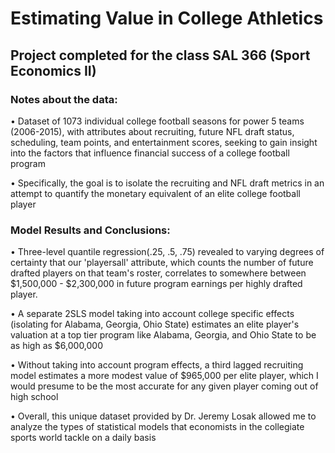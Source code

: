 # Estimating Value in College Athletics

## Project completed for the class SAL 366 (Sport Economics II)

### Notes about the data:

• Dataset of 1073 individual college football seasons for power 5 teams (2006-2015), with attributes about recruiting, future NFL draft status, scheduling, team points, and entertainment scores, seeking to gain insight into the factors that influence financial success of a college football program

• Specifically, the goal is to isolate the recruiting and NFL draft metrics in an attempt to quantify the monetary equivalent of an elite college football player 

### Model Results and Conclusions:

• Three-level quantile regression(.25, .5, .75) revealed to varying degrees of certainty that our 'playersall' attribute, which counts the number of future drafted players on that team's roster, correlates to somewhere between $1,500,000 - $2,300,000 in future program earnings per highly drafted player. 

• A separate 2SLS model taking into account college specific effects (isolating for Alabama, Georgia, Ohio State) estimates an elite player's valuation at a top tier program like Alabama, Georgia, and Ohio State to be as high as $6,000,000 

• Without taking into account program effects, a third lagged recruiting model estimates a more modest value of $965,000 per elite player, which I would presume to be the most accurate for any given player coming out of high school

• Overall, this unique dataset provided by Dr. Jeremy Losak allowed me to analyze the types of statistical models that economists in the collegiate sports world tackle on a daily basis

